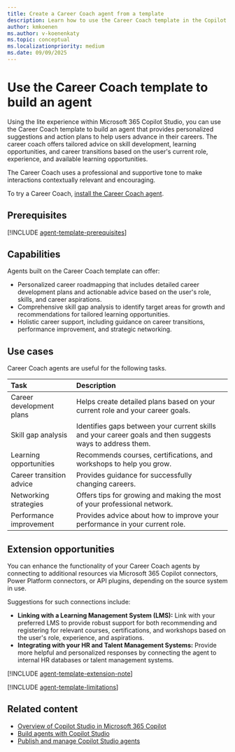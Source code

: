 ```yaml
---
title: Create a Career Coach agent from a template
description: Learn how to use the Career Coach template in the Copilot Studio lite experience to create a declarative agent.
author: kmkoenen
ms.author: v-koenenkaty
ms.topic: conceptual
ms.localizationpriority: medium
ms.date: 09/09/2025
---
```


# Use the Career Coach template to build an agent

Using the lite experience within Microsoft 365 Copilot Studio, you can use the Career Coach template to build an agent that provides personalized suggestions and action plans to help users advance in their careers. The career coach offers tailored advice on skill development, learning opportunities, and career transitions based on the user's current role, experience, and available learning opportunities.  

The Career Coach uses a professional and supportive tone to make interactions contextually relevant and encouraging.

To try a Career Coach, [install the Career Coach agent](https://teams.microsoft.com/l/app/89b7d7a3-fae0-47d7-8140-a38efe34510f?source=share-app-dialog).

## Prerequisites

[!INCLUDE [agent-template-prerequisites](includes/agent-template-prerequisites.md)]

## Capabilities

Agents built on the Career Coach template can offer:

- Personalized career roadmapping that includes detailed career development plans and actionable advice based on the user's role, skills, and career aspirations.
- Comprehensive skill gap analysis to identify target areas for growth and recommendations for tailored learning opportunities.
- Holistic career support, including guidance on career transitions, performance improvement, and strategic networking.

## Use cases

Career Coach agents are useful for the following tasks.

| Task |Description |
|:----------   |:----------  |
| Career development plans | Helps create detailed plans based on your current role and your career goals. |
| Skill gap analysis | Identifies gaps between your current skills and your career goals and then suggests ways to address them. |
| Learning opportunities | Recommends courses, certifications, and workshops to help you grow. |
| Career transition advice  | Provides guidance for successfully changing careers.  |
| Networking strategies  |  Offers tips for growing and making the most of your professional network. |
| Performance improvement  | Provides advice about how to improve your performance in your current role. |

## Extension opportunities

You can enhance the functionality of your Career Coach agents by connecting to additional resources via Microsoft 365 Copilot connectors, Power Platform connectors, or API plugins, depending on the source system in use.

Suggestions for such connections include:

- **Linking with a Learning Management System (LMS):** Link with your preferred LMS to provide robust support for both recommending and registering for relevant courses, certifications, and workshops based on the user's role, experience, and aspirations.
- **Integrating with your HR and Talent Management Systems:** Provide more helpful and personalized responses by connecting the agent to internal HR databases or talent management systems.

<!-- Note about IT involvement -->
[!INCLUDE [agent-template-extension-note](includes/agent-template-extension-note.md)]

<!-- Limitations -->
[!INCLUDE [agent-template-limitations](includes/agent-template-limitations.md)]

## Related content

- [Overview of Copilot Studio in Microsoft 365 Copilot](copilot-studio-lite.md)
- [Build agents with Copilot Studio](copilot-studio-lite-build.md)
- [Publish and manage Copilot Studio agents](copilot-studio-lite-publish-agent.md)

